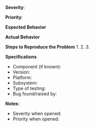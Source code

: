 **Severity**:

**Priority**:

**Expected Behavior**


**Actual Behavior**


**Steps to Reproduce the Problem**
  1.
  2.
  3.


**Specifications**
  - Component (if known):
  - Version:
  - Platform:
  - Subsystem:
  - Type of testing:
  - Bug found/raised by:


**Notes**:


- Severity when opened:
- Priority when opened:

